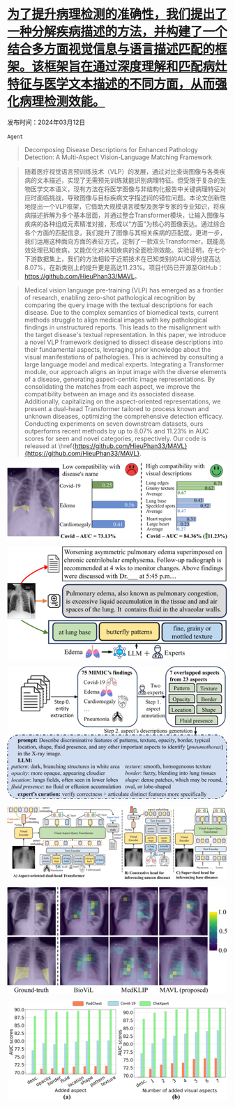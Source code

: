 # [为了提升病理检测的准确性，我们提出了一种分解疾病描述的方法，并构建了一个结合多方面视觉信息与语言描述匹配的框架。该框架旨在通过深度理解和匹配病灶特征与医学文本描述的不同方面，从而强化病理检测效能。](https://arxiv.org/abs/2403.07636)

发布时间：2024年03月12日

`Agent`

> Decomposing Disease Descriptions for Enhanced Pathology Detection: A Multi-Aspect Vision-Language Matching Framework

> 随着医疗视觉语言预训练技术（VLP）的发展，通过对比查询图像与各类疾病的文本描述，实现了无需预先训练就能识别病理特征。但受限于复杂的生物医学文本语义，现有方法在将医学图像与非结构化报告中关键病理特征对应时面临挑战，导致图像与目标疾病文字描述间的错位问题。本论文创新性地提出一个VLP框架，它借助大规模语言模型及医学专家的专业知识，将疾病描述拆解为多个基本层面，并通过整合Transformer模块，让输入图像与疾病的各种组成元素精准对接，形成以“方面”为核心的图像表达。通过综合各个方面的匹配信息，我们提升了图像与其相关疾病的匹配度。更进一步，我们运用这种面向方面的表征方式，定制了一款双头Transformer，既能高效处理已知疾病，又能优化对未知疾病的全面检测效能。实验证明，在七个下游数据集上，我们的方法相较于近期技术在已知类别的AUC得分提高达8.07%，在新类别上的提升更是高达11.23%。项目代码已开源至GitHub：<https://github.com/HieuPhan33/MAVL>。

> Medical vision language pre-training (VLP) has emerged as a frontier of research, enabling zero-shot pathological recognition by comparing the query image with the textual descriptions for each disease. Due to the complex semantics of biomedical texts, current methods struggle to align medical images with key pathological findings in unstructured reports. This leads to the misalignment with the target disease's textual representation. In this paper, we introduce a novel VLP framework designed to dissect disease descriptions into their fundamental aspects, leveraging prior knowledge about the visual manifestations of pathologies. This is achieved by consulting a large language model and medical experts. Integrating a Transformer module, our approach aligns an input image with the diverse elements of a disease, generating aspect-centric image representations. By consolidating the matches from each aspect, we improve the compatibility between an image and its associated disease. Additionally, capitalizing on the aspect-oriented representations, we present a dual-head Transformer tailored to process known and unknown diseases, optimizing the comprehensive detection efficacy. Conducting experiments on seven downstream datasets, ours outperforms recent methods by up to 8.07% and 11.23% in AUC scores for seen and novel categories, respectively. Our code is released at \href{https://github.com/HieuPhan33/MAVL}{https://github.com/HieuPhan33/MAVL}.

![为了提升病理检测的准确性，我们提出了一种分解疾病描述的方法，并构建了一个结合多方面视觉信息与语言描述匹配的框架。该框架旨在通过深度理解和匹配病灶特征与医学文本描述的不同方面，从而强化病理检测效能。](../../../paper_images/2403.07636/x1.png)

![为了提升病理检测的准确性，我们提出了一种分解疾病描述的方法，并构建了一个结合多方面视觉信息与语言描述匹配的框架。该框架旨在通过深度理解和匹配病灶特征与医学文本描述的不同方面，从而强化病理检测效能。](../../../paper_images/2403.07636/x2.png)

![为了提升病理检测的准确性，我们提出了一种分解疾病描述的方法，并构建了一个结合多方面视觉信息与语言描述匹配的框架。该框架旨在通过深度理解和匹配病灶特征与医学文本描述的不同方面，从而强化病理检测效能。](../../../paper_images/2403.07636/x3.png)

![为了提升病理检测的准确性，我们提出了一种分解疾病描述的方法，并构建了一个结合多方面视觉信息与语言描述匹配的框架。该框架旨在通过深度理解和匹配病灶特征与医学文本描述的不同方面，从而强化病理检测效能。](../../../paper_images/2403.07636/x4.png)

![为了提升病理检测的准确性，我们提出了一种分解疾病描述的方法，并构建了一个结合多方面视觉信息与语言描述匹配的框架。该框架旨在通过深度理解和匹配病灶特征与医学文本描述的不同方面，从而强化病理检测效能。](../../../paper_images/2403.07636/x5.png)

![为了提升病理检测的准确性，我们提出了一种分解疾病描述的方法，并构建了一个结合多方面视觉信息与语言描述匹配的框架。该框架旨在通过深度理解和匹配病灶特征与医学文本描述的不同方面，从而强化病理检测效能。](../../../paper_images/2403.07636/x6.png)